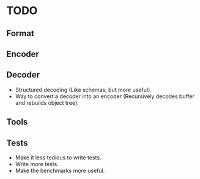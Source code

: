 # TODO

## Format

## Encoder

## Decoder
- Structured decoding (Like schemas, but more useful).
- Way to convert a decoder into an encoder (Recursively decodes buffer and rebuilds object tree).

## Tools

## Tests
- Make it less tedious to write tests.
- Write more tests.
- Make the benchmarks more useful.